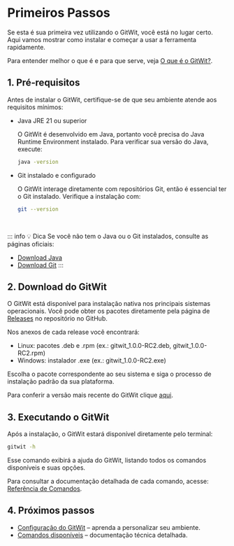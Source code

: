 # Primeiros Passos

Se esta é sua primeira vez utilizando o GitWit, você está no lugar certo.
Aqui vamos mostrar como instalar e começar a usar a ferramenta rapidamente.

Para entender melhor o que é e para que serve, veja [O que é o GitWit?](./what-is.md).

## 1. Pré‑requisitos

Antes de instalar o GitWit, certifique-se de que seu ambiente atende aos requisitos mínimos:

- Java JRE 21 ou superior

  O GitWit é desenvolvido em Java, portanto você precisa do Java Runtime Environment instalado.
  Para verificar sua versão do Java, execute:

  ```bash
  java -version
  ```

- Git instalado e configurado

  O GitWit interage diretamente com repositórios Git, então é essencial ter o Git instalado.
  Verifique a instalação com:

  ```bash
  git --version
  ```

<br>

::: info 💡 Dica
Se você não tem o Java ou o Git instalados, consulte as páginas oficiais:

- [Download Java](https://adoptium.net/pt-BR/temurin/releases)
- [Download Git](https://git-scm.com/downloads)
:::

## 2. Download do GitWit

O GitWit está disponível para instalação nativa nos principais sistemas operacionais.
Você pode obter os pacotes diretamente pela página de [Releases](https://github.com/rafandoo/gitwit/releases) no repositório no GitHub.

Nos anexos de cada release você encontrará:

- Linux: pacotes .deb e .rpm (ex.: gitwit_1.0.0-RC2.deb, gitwit_1.0.0-RC2.rpm)
- Windows: instalador .exe (ex.: gitwit_1.0.0-RC2.exe)

Escolha o pacote correspondente ao seu sistema e siga o processo de instalação padrão da sua plataforma.

Para conferir a versão mais recente do GitWit clique [aqui](https://github.com/rafandoo/gitwit/releases/latest).

## 3. Executando o GitWit

Após a instalação, o GitWit estará disponível diretamente pelo terminal:

```bash
gitwit -h
```

Esse comando exibirá a ajuda do GitWit, listando todos os comandos disponíveis e suas opções.

Para consultar a documentação detalhada de cada comando, acesse: [Referência de Comandos](./../reference/commands.md).

## 4. Próximos passos

- [Configuração do GitWit](./../reference/configuration.md) – aprenda a personalizar seu ambiente.
- [Comandos disponíveis](./../reference/commands.md) – documentação técnica detalhada.
